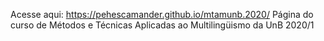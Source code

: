 Acesse aqui: https://pehescamander.github.io/mtamunb.2020/
Página do curso de Métodos e Técnicas Aplicadas ao Multilingüismo da UnB 2020/1

